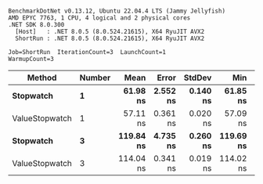 ```

BenchmarkDotNet v0.13.12, Ubuntu 22.04.4 LTS (Jammy Jellyfish)
AMD EPYC 7763, 1 CPU, 4 logical and 2 physical cores
.NET SDK 8.0.300
  [Host]   : .NET 8.0.5 (8.0.524.21615), X64 RyuJIT AVX2
  ShortRun : .NET 8.0.5 (8.0.524.21615), X64 RyuJIT AVX2

Job=ShortRun  IterationCount=3  LaunchCount=1  
WarmupCount=3  

```
| Method         | Number | Mean      | Error    | StdDev   | Min       | Max       | Gen0   | Allocated |
|--------------- |------- |----------:|---------:|---------:|----------:|----------:|-------:|----------:|
| **Stopwatch**      | **1**      |  **61.98 ns** | **2.552 ns** | **0.140 ns** |  **61.85 ns** |  **62.13 ns** | **0.0005** |      **40 B** |
| ValueStopwatch | 1      |  57.11 ns | 0.361 ns | 0.020 ns |  57.09 ns |  57.13 ns |      - |         - |
| **Stopwatch**      | **3**      | **119.84 ns** | **4.735 ns** | **0.260 ns** | **119.69 ns** | **120.14 ns** | **0.0005** |      **40 B** |
| ValueStopwatch | 3      | 114.04 ns | 0.341 ns | 0.019 ns | 114.02 ns | 114.06 ns |      - |         - |
